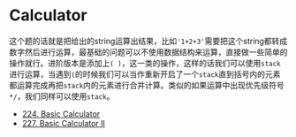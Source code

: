 # Calculator

这个题的话就是把给出的string运算出结果，比如`'1+2+3'`需要把这个string都转成数字然后进行运算，最基础的问题可以不使用数据结构来运算，直接做一些简单的操作就行。进阶版本是添加上`( )`，这一类的操作，这样的话我们可以使用`stack`进行运算，当遇到`(`的时候我们可以当作重新开启了一个`stack`直到括号内的元素都运算完成再把`stack`内的元素进行合并计算。类似的如果运算中出现优先级符号`*/`，我们同样可以使用`stack`。

- [224. Basic Calculator](https://leetcode.com/problems/basic-calculator/)
- [227. Basic Calculator II](https://leetcode.com/problems/basic-calculator-ii/)